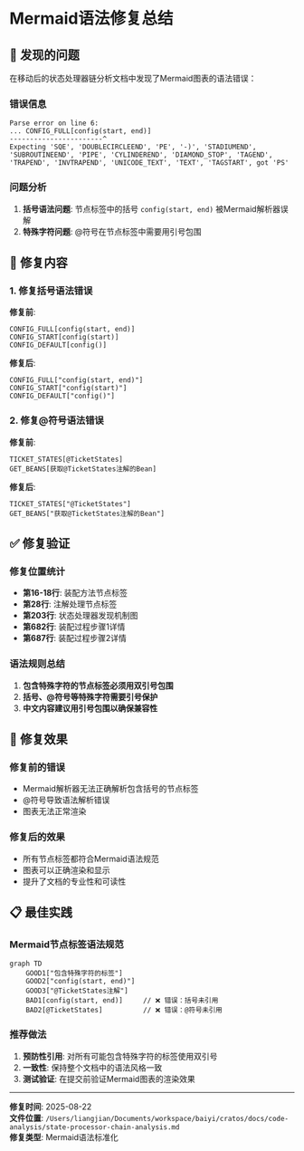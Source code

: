 # Mermaid语法修复总结

## 🐛 发现的问题

在移动后的状态处理器链分析文档中发现了Mermaid图表的语法错误：

### 错误信息
```
Parse error on line 6:
... CONFIG_FULL[config(start, end)]
-----------------------^
Expecting 'SQE', 'DOUBLECIRCLEEND', 'PE', '-)', 'STADIUMEND', 'SUBROUTINEEND', 'PIPE', 'CYLINDEREND', 'DIAMOND_STOP', 'TAGEND', 'TRAPEND', 'INVTRAPEND', 'UNICODE_TEXT', 'TEXT', 'TAGSTART', got 'PS'
```

### 问题分析
1. **括号语法问题**: 节点标签中的括号 `config(start, end)` 被Mermaid解析器误解
2. **特殊字符问题**: @符号在节点标签中需要用引号包围

## 🔧 修复内容

### 1. 修复括号语法错误
**修复前**:
```mermaid
CONFIG_FULL[config(start, end)]
CONFIG_START[config(start)]
CONFIG_DEFAULT[config()]
```

**修复后**:
```mermaid
CONFIG_FULL["config(start, end)"]
CONFIG_START["config(start)"]
CONFIG_DEFAULT["config()"]
```

### 2. 修复@符号语法错误
**修复前**:
```mermaid
TICKET_STATES[@TicketStates]
GET_BEANS[获取@TicketStates注解的Bean]
```

**修复后**:
```mermaid
TICKET_STATES["@TicketStates"]
GET_BEANS["获取@TicketStates注解的Bean"]
```

## ✅ 修复验证

### 修复位置统计
- **第16-18行**: 装配方法节点标签
- **第28行**: 注解处理节点标签
- **第203行**: 状态处理器发现机制图
- **第682行**: 装配过程步骤1详情
- **第687行**: 装配过程步骤2详情

### 语法规则总结
1. **包含特殊字符的节点标签必须用双引号包围**
2. **括号、@符号等特殊字符需要引号保护**
3. **中文内容建议用引号包围以确保兼容性**

## 🎯 修复效果

### 修复前的错误
- Mermaid解析器无法正确解析包含括号的节点标签
- @符号导致语法解析错误
- 图表无法正常渲染

### 修复后的效果
- 所有节点标签都符合Mermaid语法规范
- 图表可以正确渲染和显示
- 提升了文档的专业性和可读性

## 📋 最佳实践

### Mermaid节点标签语法规范
```mermaid
graph TD
    GOOD1["包含特殊字符的标签"]
    GOOD2["config(start, end)"]
    GOOD3["@TicketStates注解"]
    BAD1[config(start, end)]     // ❌ 错误：括号未引用
    BAD2[@TicketStates]          // ❌ 错误：@符号未引用
```

### 推荐做法
1. **预防性引用**: 对所有可能包含特殊字符的标签使用双引号
2. **一致性**: 保持整个文档中的语法风格一致
3. **测试验证**: 在提交前验证Mermaid图表的渲染效果

---

**修复时间**: 2025-08-22  
**文件位置**: `/Users/liangjian/Documents/workspace/baiyi/cratos/docs/code-analysis/state-processor-chain-analysis.md`  
**修复类型**: Mermaid语法标准化
